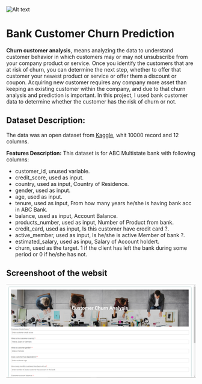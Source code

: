 
<img title="a title" alt="Alt text" src="https://www.displayr.com/wp-content/uploads/2017/07/customer-churn-edit.jpeg" height=350> 

# **Bank Customer Churn Prediction**

**Churn customer analysis**, means analyzing the data to understand customer behavior in which customers may or may not unsubscribe from your company product or service. Once you identify the customers that are at risk of churn, you can determine the next step, whether to offer that customer your newest product or service or offer them a discount or coupon. Acquiring new customer requires any company more asset than keeping an existing customer within the company, and due to that churn analysis and prediction is important. In this project, I used bank customer data to determine whether the customer has the risk of churn or not.


## **Dataset Description:**

The data was an open dataset from [Kaggle](https://www.kaggle.com/datasets/gauravtopre/bank-customer-churn-dataset),
whit 10000 record and 12 columns.


**Features Description:**
This dataset is for ABC Multistate bank with following columns:
- customer_id, unused variable.
- credit_score, used as input.
- country, used as input, Country of Residence.
- gender, used as input.
- age, used as input.
- tenure, used as input, From how many years he/she is having bank acc in ABC Bank.
- balance, used as input, Account Balance.
- products_number, used as input, Number of Product from bank.
- credit_card, used as input, Is this customer have credit card ?.
- active_member, used as input, Is he/she is active Member of bank ?.
- estimated_salary, used as inpu, Salary of Account holdert.
- churn, used as the target. 1 if the client has left the bank during some period or 0 if he/she has not.

## **Screenshoot of the websit**
<img title="a title" alt="Alt text" src="WebSite-ScreenShoot.PNG">

